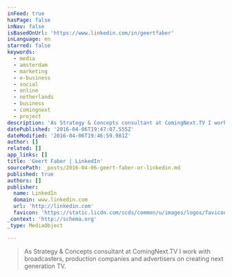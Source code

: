```yaml
---
inFeed: true
hasPage: false
inNav: false
isBasedOnUrl: 'https://www.linkedin.com/in/geertfaber'
inLanguage: en
starred: false
keywords:
  - media
  - amsterdam
  - marketing
  - e-business
  - social
  - online
  - netherlands
  - business
  - comingnext
  - project
description: 'As Strategy & Concepts consultant at ComingNext.TV I work with broadcasters, production companies and advertisers on creating next generation TV.'
datePublished: '2016-04-06T19:47:07.555Z'
dateModified: '2016-04-06T19:46:59.981Z'
author: []
related: []
app_links: []
title: 'Geert Faber | LinkedIn'
sourcePath: _posts/2016-04-06-geert-faber-or-linkedin.md
published: true
authors: []
publisher:
  name: LinkedIn
  domain: www.linkedin.com
  url: 'http://linkedin.com'
  favicon: 'https://static.licdn.com/scds/common/u/images/logos/favicons/v1/favicon.ico'
_context: 'http://schema.org'
_type: MediaObject

---
```

> As Strategy & Concepts consultant at ComingNext.TV I work with broadcasters, production companies and advertisers on creating next generation TV.
